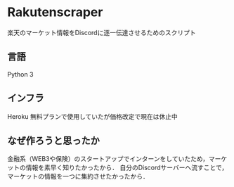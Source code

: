 # Rakutenscraper
楽天のマーケット情報をDiscordに逐一伝達させるためのスクリプト

<h2>言語</h2>
Python 3

<h2>インフラ</h2>
Heroku
無料プランで使用していたが価格改定で現在は休止中

<h2>なぜ作ろうと思ったか</h2>
金融系（WEB3や保険）のスタートアップでインターンをしていたため，マーケットの情報を素早く知りたかったから．
自分のDiscordサーバーへ流すことで，マーケットの情報を一つに集約させたかったから．
